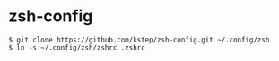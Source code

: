 # zsh-config

```
$ git clone https://github.com/kstep/zsh-config.git ~/.config/zsh
$ ln -s ~/.config/zsh/zshrc .zshrc
```
